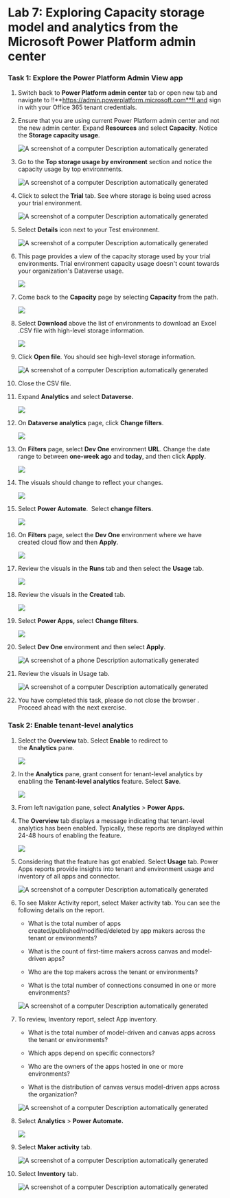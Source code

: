 # **Lab 7: Exploring Capacity storage model and analytics from the Microsoft Power Platform admin center**

### **Task 1: Explore the Power Platform Admin View app**

1.  Switch back to **Power Platform admin center** tab or open new tab
    and navigate
    to !!**https://admin.powerplatform.microsoft.com**!! and
    sign in with your Office 365 tenant credentials. 

2.  Ensure that you are using current Power Platform admin center and
    not the new admin center. Expand **Resources** and
    select **Capacity**. Notice the **Storage capacity usage**.

     ![A screenshot of a computer Description automatically generated](./media/image1.png)

3.  Go to the **Top storage usage by environment** section and notice
    the capacity usage by top environments.

     ![A screenshot of a computer Description automatically generated](./media/image2.png)

4.  Click to select the **Trial** tab. See where storage is being used
    across your trial environment.

     ![A screenshot of a computer Description automatically generated](./media/image3.png)

5.  Select **Details** icon next to your Test environment.

     ![A screenshot of a computer Description automatically generated](./media/image4.png)

6.  This page provides a view of the capacity storage used by your trial
    environments. Trial environment capacity usage doesn't count towards
    your organization's Dataverse usage.

     ![](./media/image5.png)

7.  Come back to the **Capacity** page by selecting **Capacity** from
    the path.

     ![](./media/image6.png)

8.  Select **Download** above the list of environments to download an
    Excel .CSV file with high-level storage information.

     ![](./media/image7.png)

9.  Click **Open file**. You should see high-level storage information.

     ![A screenshot of a computer Description automatically generated](./media/image8.png)

10. Close the CSV file.

11. Expand **Analytics** and select **Dataverse.**

     ![](./media/image9.png)

12. On **Dataverse analytics** page, click **Change filters**.

     ![](./media/image10.png)

13. On **Filters** page, select **Dev One** environment **URL**. Change
    the date range to between **one-week ago** and **today**, and then
    click **Apply**.

     ![](./media/image11.png)

14. The visuals should change to reflect your changes.

     ![](./media/image12.png)

15. Select **Power Automate**.  Select **change filters**.

     ![](./media/image13.png)

16. On **Filters** page, select the **Dev One** environment where we
    have created cloud flow and then **Apply**.

     ![](./media/image14.png)

17. Review the visuals in the **Runs** tab and then select
    the **Usage** tab.

     ![](./media/image15.png)

18. Review the visuals in the **Created** tab.

     ![](./media/image16.png)

19. Select **Power Apps,** select **Change filters**.

     ![](./media/image17.png)

20. Select **Dev One** environment and then select **Apply**.

     ![A screenshot of a phone Description automatically generated](./media/image14.png)

21. Review the visuals in Usage tab.

     ![A screenshot of a computer Description automatically generated](./media/image18.png)

22. You have completed this task, please do not close the browser .
    Proceed ahead with the next exercise.

### Task 2: Enable tenant-level analytics

1.  Select the **Overview** tab. Select **Enable** to redirect to
    the **Analytics** pane.

     ![](./media/image19.png)

2.  In the **Analytics** pane, grant consent for tenant-level analytics
    by enabling the **Tenant-level analytics** feature. Select **Save**.

     ![](./media/image20.png)

3.  From left navigation pane, select **Analytics** \> **Power Apps.**

4.  The **Overview** tab displays a message indicating that tenant-level
    analytics has been enabled. Typically, these reports are displayed
    within 24-48 hours of enabling the feature.

     ![](./media/image21.png)

5.  Considering that the feature has got enabled. Select **Usage** tab.
    Power Apps reports provide insights into tenant and environment
    usage and inventory of all apps and connector.

     ![A screenshot of a computer Description automatically generated](./media/image22.png)

6.  To see Maker Activity report, select Maker activity tab. You can see
    the following details on the report.

    - What is the total number of apps created/published/modified/deleted by
      app makers across the tenant or environments?
    
    - What is the count of first-time makers across canvas and model-driven
      apps?
    
    - Who are the top makers across the tenant or environments?
    
    - What is the total number of connections consumed in one or more
      environments?

     ![A screenshot of a computer Description automatically generated](./media/image23.png)

7.  To review, Inventory report, select App inventory.

    - What is the total number of model-driven and canvas apps across the
      tenant or environments?
    
    - Which apps depend on specific connectors?
    
    - Who are the owners of the apps hosted in one or more environments?
    
    - What is the distribution of canvas versus model-driven apps across the
      organization?

     ![A screenshot of a computer Description automatically generated](./media/image24.png)

8.  Select **Analytics** \> **Power Automate.**

     ![](./media/image25.png)

9.  Select **Maker activity** tab.

     ![A screenshot of a computer Description automatically generated](./media/image26.png)

10. Select **Inventory** tab.

     ![A screenshot of a computer Description automatically generated](./media/image27.png)
